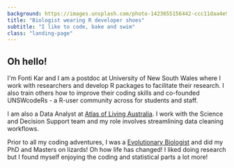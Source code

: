 ```yaml
---
background: https://images.unsplash.com/photo-1423655156442-ccc11daa4e99?crop=entropy&dpr=2&fit=crop&fm=jpg&h=750&ixjsv=2.1.0&ixlib=rb-0.3.5&q=50&w=1450
title: "Biologist wearing R developer shoes"
subtitle: "I like to code, bake and swim"
class: "landing-page"
---
```


## Oh hello!

I'm Fonti Kar and I am a postdoc at University of New South Wales where I work with researchers and develop R packages to facilitate their research. I also train others how to improve their coding skills and co-founded UNSWcodeRs - a R-user community across for students and staff. 

I am also a Data Analyst at [Atlas of Living Australia](). I work with the Science and Decision Support team and my role involves streamlining data cleaning workflows. 

Prior to all my coding adventures, I was a [Evolutionary Biologist]() and did my PhD and Masters on lizards! Oh how life has changed! I liked doing research but I found myself enjoying the coding and statistical parts a lot more! 


